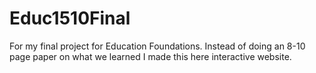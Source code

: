 # Educ1510Final
For my final project for Education Foundations. Instead of doing an 8-10 page paper on what we learned I made this here interactive website.
